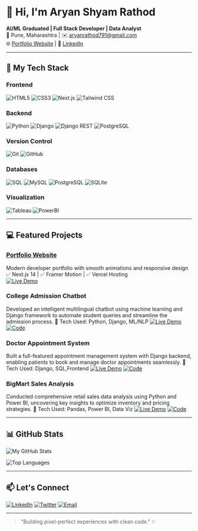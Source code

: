 # 👋 Hi, I'm Aryan Shyam Rathod 

**AI/ML Graduated | Full Stack Developer | Data Analyst**  
📍 Pune, Maharashtra | ✉️ aryanrathod791@gmail.com  
🌐 [Portfolio Website](https://my-portfolio-pearl-delta-47.vercel.app/) | 💼 [LinkedIn](https://www.linkedin.com/in/aryan-rathod-546b5124a)

---

## 🚀 My Tech Stack

### Frontend
![HTML5](https://img.shields.io/badge/HTML5-E34F26?style=for-the-badge&logo=html5&logoColor=white)
![CSS3](https://img.shields.io/badge/CSS3-1572B6?style=for-the-badge&logo=css3&logoColor=white)
![Next.js](https://img.shields.io/badge/Next.js-000000?style=for-the-badge&logo=nextdotjs&logoColor=white)
![Tailwind CSS](https://img.shields.io/badge/Tailwind_CSS-38B2AC?style=for-the-badge&logo=tailwind-css&logoColor=white)

### Backend
![Python](https://img.shields.io/badge/Python-3776AB?style=for-the-badge&logo=python&logoColor=white)
![Django](https://img.shields.io/badge/Django-092E20?style=for-the-badge&logo=django&logoColor=white)
![Django REST](https://img.shields.io/badge/Django_REST-FF1709?style=for-the-badge&logo=django&logoColor=white)
![PostgreSQL](https://img.shields.io/badge/PostgreSQL-4169E1?style=for-the-badge&logo=postgresql&logoColor=white)

### Version Control
![Git](https://img.shields.io/badge/Git-F05032?style=for-the-badge&logo=git&logoColor=white)
![GitHub](https://img.shields.io/badge/GitHub-181717?style=for-the-badge&logo=github&logoColor=white)

### Databases
![SQL](https://img.shields.io/badge/SQL-4479A1?style=for-the-badge&logo=postgresql&logoColor=white)
![MySQL](https://img.shields.io/badge/MySQL-4479A1?style=for-the-badge&logo=mysql&logoColor=white)
![PostgreSQL](https://img.shields.io/badge/PostgreSQL-4169E1?style=for-the-badge&logo=postgresql&logoColor=white)
![SQLite](https://img.shields.io/badge/SQLite-003B57?style=for-the-badge&logo=sqlite&logoColor=white)

### Visualization
![Tableau](https://img.shields.io/badge/Tableau-E97627?style=for-the-badge&logo=tableau&logoColor=white)
![PowerBI](https://img.shields.io/badge/PowerBI-F2C811?style=for-the-badge&logo=powerbi&logoColor=black)


---

## 💻 Featured Projects

### [Portfolio Website](https://my-portfolio-pearl-delta-47.vercel.app/)
Modern developer portfolio with smooth animations and responsive design  
✅ Next.js 14 | ✅ Framer Motion | ✅ Vercel Hosting  
[![Live Demo](https://img.shields.io/badge/Visit_My_Portfolio-000000?style=for-the-badge&logo=vercel&logoColor=white)](https://my-portfolio-pearl-delta-47.vercel.app/)

### College Admission Chatbot
Developed an intelligent multilingual chatbot using machine learning and Django framework to automate student queries and streamline the admission process. 
🔧 Tech Used: Python, Django, ML/NLP 
[![Live Demo](https://img.shields.io/badge/View_Demo-FF7139?style=flat-square)](https://demo-link.com) 
[![Code](https://img.shields.io/badge/Source_Code-181717?style=flat-square&logo=github)](https://github.com/yourusername/project-repo)

### Doctor Appointment System
Built a full-featured appointment management system with Django backend, enabling patients to book and manage doctor appointments seamlessly. 
🔧 Tech Used: Django, SQL,Frontend 
[![Live Demo](https://img.shields.io/badge/View_Demo-FF7139?style=flat-square)](https://demo-link.com) 
[![Code](https://img.shields.io/badge/Source_Code-181717?style=flat-square&logo=github)](https://github.com/yourusername/project-repo)

### BigMart Sales Analysis
Conducted comprehensive retail sales data analysis using Python and Power BI, uncovering key insights to optimize inventory and pricing strategies. 
🔧 Tech Used: Pandas, Power BI, Data Viz
[![Live Demo](https://img.shields.io/badge/View_Demo-FF7139?style=flat-square)](https://demo-link.com) 
[![Code](https://img.shields.io/badge/Source_Code-181717?style=flat-square&logo=github)](https://github.com/yourusername/project-repo)

---

## 📊 GitHub Stats

![My GitHub Stats](https://github-readme-stats.vercel.app/api?username=yourusername&show_icons=true&theme=radical&hide_border=true)

![Top Languages](https://github-readme-stats.vercel.app/api/top-langs/?username=yourusername&layout=compact&theme=radical&hide_border=true)

---

## 📫 Let's Connect

[![LinkedIn](https://img.shields.io/badge/LinkedIn-0A66C2?style=for-the-badge&logo=linkedin&logoColor=white)]([https://linkedin.com/in/yourprofile](https://www.linkedin.com/in/aryan-rathod-546b5124a))
[![Twitter](https://img.shields.io/badge/Twitter-1DA1F2?style=for-the-badge&logo=twitter&logoColor=white)](https://x.com/AryanRa77396457)
[![Email](https://img.shields.io/badge/Email-D14836?style=for-the-badge&logo=gmail&logoColor=white)](mailto:aryanrathod791@gmail.com )

---

> "Building pixel-perfect experiences with clean code." ✨

